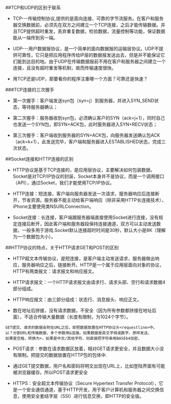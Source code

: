 ##TCP和UDP的区别于联系

* TCP---传输控制协议,提供的是面向连接、可靠的字节流服务。在客户和服务器交换数据前，必须先在双方之间建立一个TCP连接，之后才能传输数据。并且TCP提供超时重发，丢弃重复数据，检验数据，流量控制等功能，保证数据能从一端传到另一端。

* UDP---用户数据报协议，是一个简单的面向数据报的运输层协议。UDP不提供可靠性，它只是把应用程序传给IP层的数据报发送出去，但是并不能保证它们能到达目的地。由于UDP在传输数据报前不用在客户和服务器之间建立一个连接，且没有超时重发等机制，故而传输速度很快。

* 用TCP还是UDP，那要看你的程序注重哪一个方面？可靠还是快速？

###TCP连接的三次握手

* 第一次握手：客户端发送syn包（syn=j）到服务器，并进入SYN_SEND状态，等待服务器确认；

* 第二次握手：服务器收到syn包，必须确认客户的SYN（ack=j+1），同时自己也发送一个SYN包，即SYN+ACK包，此时服务器进入SYN+RECV状态；

* 第三次握手：客户端收到服务器的SYN+ACK包，向服务器发送确认包ACK（ack=k+1），此发送完毕，客户端和服务器进入ESTABLISHED状态，完成三次状态。

##Socket连接和HTTP连接的区别

* HTTP协议是基于TCP连接的，是应用层协议，主要解决如何包装数据。Socket是对TCP/IP协议的封装，Socket本身并不是协议，而是一个调用接口（API），通过Socket，我们才能使用TCP/IP协议。

* HTTP连接：短连接，客户端向服务器发送一次请求，服务器响应后连接断开，节省资源。服务器不能主动给客户端响应（除非采用HTTP长连接技术），iPhone主要使用类NSURLConnection。

* Socket连接：长连接，客户端跟服务器端直接使用Socket进行连接，没有规定连接后断开，因此客户端和服务器段保持连接通道，双方可以主动发送数据，一般多用于游戏.Socket默认连接超时时间是30秒，默认大小是8K（理解为一个数据包大小）。

##HTTP协议的特点，关于HTTP请求GET和POST的区别

* HTTP超文本传输协议，是短连接，是客户端主动发送请求，服务器做出响应，服务器响应之后，链接断开。HTTP是一个属于应用层面向对象的协议，HTTP有两类报文：请求报文和响应报文。

* HTTP请求报文：一个HTTP请求报文由请求行、请求头部、空行和请求数据4部分组成。

* HTTP响应报文：由三部分组成：状态行、消息报头、响应正文。

* 数在地址后拼接，没有请求数据，不安全（因为所有参数都拼接在地址后面），不适合传输大量数据（长度有限制，为1024个字节）。

```
GET提交、请求的数据会附在URL之后，即把数据放置在HTTP协议头<requestline>中。
以？分割URL和传输数据，多个参数用&连接。如果数据是英文字母或数字，原样发送，
如果是空格，转换为+，如果是中文/其他字符，则直接把字符串用BASE64加密。
```

* POST请求：参数在请求数据区放着，相对GET请求更安全，并且数据大小没有限制。把提交的数据放置在HTTP包的包体<request-body>中.

* 通过GET提交数据，用户名和密码将明文出现在URL上，比如登陆界面有可能被浏览器缓存。所以POST请求更安全

* HTTPS：安全超文本传输协议（Secure Hypertext Transfer Protocol），它是一个安全通信通道，基于HTTP开发，用于客户计算机和服务器之间交换信息，使用安全套结字层（SSI）进行信息交换，即HTTP的安全版。



<br />
<br />
<br />
